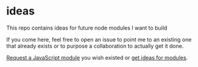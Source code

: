 # ideas
This repo contains ideas for future node modules I want to build

If you come here, feel free to open an issue to point me to an existing one that already exists or to purpose a collaboration to actually get it done.

[Request a JavaScript module](https://github.com/parro-it/ideas/issues/new?body=Contributing%20guidelines%3A%0A-%20Search%20https%3A%2F%2Fwww.npmjs.com%20and%20the%20issue%20tracker%20before%20opening%20an%20issue.%0A-%20Succinctly%20describe%20what%20you're%20looking%20for%20and%20use%20a%20descriptive%20title.) you wish existed or [get ideas for modules](https://github.com/parro-it/ideas/issues).
